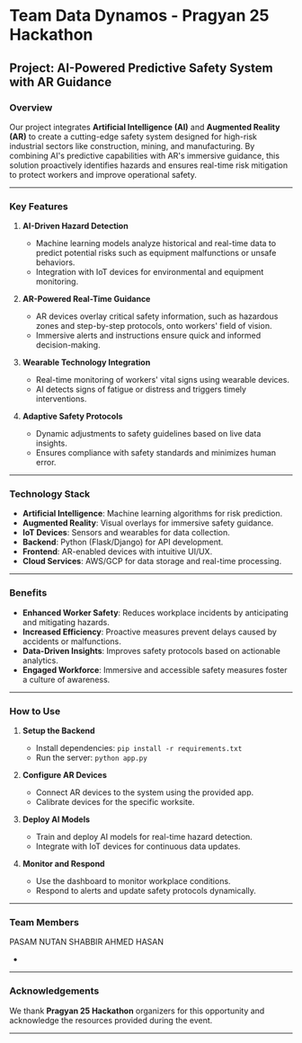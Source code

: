 # Team Data Dynamos - Pragyan 25 Hackathon

## Project: AI-Powered Predictive Safety System with AR Guidance

### Overview
Our project integrates **Artificial Intelligence (AI)** and **Augmented Reality (AR)** to create a cutting-edge safety system designed for high-risk industrial sectors like construction, mining, and manufacturing. By combining AI's predictive capabilities with AR's immersive guidance, this solution proactively identifies hazards and ensures real-time risk mitigation to protect workers and improve operational safety.

---

### Key Features

1. **AI-Driven Hazard Detection**
   - Machine learning models analyze historical and real-time data to predict potential risks such as equipment malfunctions or unsafe behaviors.
   - Integration with IoT devices for environmental and equipment monitoring.

2. **AR-Powered Real-Time Guidance**
   - AR devices overlay critical safety information, such as hazardous zones and step-by-step protocols, onto workers' field of vision.
   - Immersive alerts and instructions ensure quick and informed decision-making.

3. **Wearable Technology Integration**
   - Real-time monitoring of workers' vital signs using wearable devices.
   - AI detects signs of fatigue or distress and triggers timely interventions.

4. **Adaptive Safety Protocols**
   - Dynamic adjustments to safety guidelines based on live data insights.
   - Ensures compliance with safety standards and minimizes human error.

---

### Technology Stack

- **Artificial Intelligence**: Machine learning algorithms for risk prediction.
- **Augmented Reality**: Visual overlays for immersive safety guidance.
- **IoT Devices**: Sensors and wearables for data collection.
- **Backend**: Python (Flask/Django) for API development.
- **Frontend**: AR-enabled devices with intuitive UI/UX.
- **Cloud Services**: AWS/GCP for data storage and real-time processing.

---

### Benefits

- **Enhanced Worker Safety**: Reduces workplace incidents by anticipating and mitigating hazards.
- **Increased Efficiency**: Proactive measures prevent delays caused by accidents or malfunctions.
- **Data-Driven Insights**: Improves safety protocols based on actionable analytics.
- **Engaged Workforce**: Immersive and accessible safety measures foster a culture of awareness.

---

### How to Use

1. **Setup the Backend**
   - Install dependencies: `pip install -r requirements.txt`
   - Run the server: `python app.py`

2. **Configure AR Devices**
   - Connect AR devices to the system using the provided app.
   - Calibrate devices for the specific worksite.

3. **Deploy AI Models**
   - Train and deploy AI models for real-time hazard detection.
   - Integrate with IoT devices for continuous data updates.

4. **Monitor and Respond**
   - Use the dashboard to monitor workplace conditions.
   - Respond to alerts and update safety protocols dynamically.

---

### Team Members
PASAM NUTAN
SHABBIR AHMED HASAN

-
---

### Acknowledgements
We thank **Pragyan 25 Hackathon** organizers for this opportunity and acknowledge the resources provided during the event.

---

